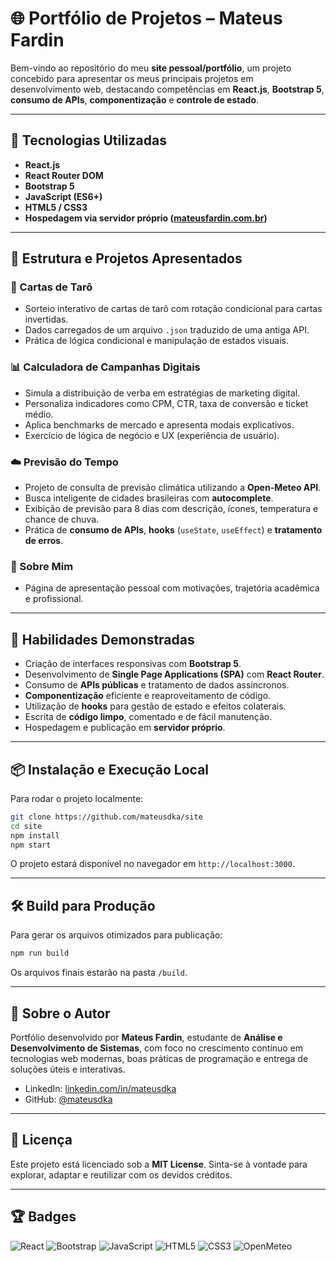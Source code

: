 # 🌐 Portfólio de Projetos – Mateus Fardin

Bem-vindo ao repositório do meu **site pessoal/portfólio**, um projeto concebido para apresentar os meus principais projetos em desenvolvimento web, destacando competências em **React.js**, **Bootstrap 5**, **consumo de APIs**, **componentização** e **controle de estado**.

---

## 🚀 Tecnologias Utilizadas

- **React.js**
- **React Router DOM**
- **Bootstrap 5**
- **JavaScript (ES6+)**
- **HTML5 / CSS3**
- **Hospedagem via servidor próprio ([mateusfardin.com.br](https://mateusfardin.com.br))**

---

## 📁 Estrutura e Projetos Apresentados

### 🔮 Cartas de Tarô
- Sorteio interativo de cartas de tarô com rotação condicional para cartas invertidas.
- Dados carregados de um arquivo `.json` traduzido de uma antiga API.
- Prática de lógica condicional e manipulação de estados visuais.

### 📊 Calculadora de Campanhas Digitais
- Simula a distribuição de verba em estratégias de marketing digital.
- Personaliza indicadores como CPM, CTR, taxa de conversão e ticket médio.
- Aplica benchmarks de mercado e apresenta modais explicativos.
- Exercício de lógica de negócio e UX (experiência de usuário).

### ☁️ Previsão do Tempo
- Projeto de consulta de previsão climática utilizando a **Open-Meteo API**.
- Busca inteligente de cidades brasileiras com **autocomplete**.
- Exibição de previsão para 8 dias com descrição, ícones, temperatura e chance de chuva.
- Prática de **consumo de APIs**, **hooks** (`useState`, `useEffect`) e **tratamento de erros**.

### 👤 Sobre Mim
- Página de apresentação pessoal com motivações, trajetória acadêmica e profissional.

---

## 💪 Habilidades Demonstradas

- Criação de interfaces responsivas com **Bootstrap 5**.
- Desenvolvimento de **Single Page Applications (SPA)** com **React Router**.
- Consumo de **APIs públicas** e tratamento de dados assíncronos.
- **Componentização** eficiente e reaproveitamento de código.
- Utilização de **hooks** para gestão de estado e efeitos colaterais.
- Escrita de **código limpo**, comentado e de fácil manutenção.
- Hospedagem e publicação em **servidor próprio**.

---

## 📦 Instalação e Execução Local

Para rodar o projeto localmente:

```bash
git clone https://github.com/mateusdka/site
cd site
npm install
npm start
```

O projeto estará disponível no navegador em `http://localhost:3000`.

---

## 🛠️ Build para Produção

Para gerar os arquivos otimizados para publicação:

```bash
npm run build
```

Os arquivos finais estarão na pasta `/build`.

---

## 🧠 Sobre o Autor

Portfólio desenvolvido por **Mateus Fardin**, estudante de **Análise e Desenvolvimento de Sistemas**, com foco no crescimento contínuo em tecnologias web modernas, boas práticas de programação e entrega de soluções úteis e interativas.

- LinkedIn: [linkedin.com/in/mateusdka](https://www.linkedin.com/in/mateusdka)
- GitHub: [@mateusdka](https://github.com/mateusdka)

---

## 📄 Licença

Este projeto está licenciado sob a **MIT License**. Sinta-se à vontade para explorar, adaptar e reutilizar com os devidos créditos.

---

## 🏆 Badges

![React](https://img.shields.io/badge/React-20232A?style=for-the-badge&logo=react&logoColor=61DAFB)
![Bootstrap](https://img.shields.io/badge/Bootstrap-7952B3?style=for-the-badge&logo=bootstrap&logoColor=white)
![JavaScript](https://img.shields.io/badge/JavaScript-F7DF1E?style=for-the-badge&logo=javascript&logoColor=black)
![HTML5](https://img.shields.io/badge/HTML5-E34F26?style=for-the-badge&logo=html5&logoColor=white)
![CSS3](https://img.shields.io/badge/CSS3-1572B6?style=for-the-badge&logo=css3&logoColor=white)
![OpenMeteo](https://img.shields.io/badge/OpenMeteo-00BFFF?style=for-the-badge&logo=cloudflare&logoColor=white)
